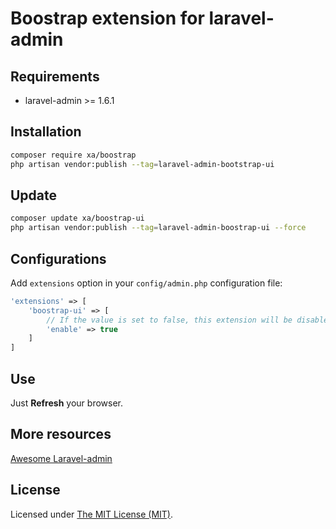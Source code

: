 # Boostrap extension for laravel-admin

## Requirements

* laravel-admin >= 1.6.1

## Installation

```bash
composer require xa/boostrap
php artisan vendor:publish --tag=laravel-admin-bootstrap-ui
```

## Update

```bash
composer update xa/boostrap-ui
php artisan vendor:publish --tag=laravel-admin-boostrap-ui --force
```

## Configurations

Add `extensions` option in your `config/admin.php` configuration file:

```php
'extensions' => [
    'boostrap-ui' => [
        // If the value is set to false, this extension will be disabled
        'enable' => true
    ]
]
```

## Use

Just **Refresh** your browser.

## More resources

[Awesome Laravel-admin](https://github.com/jxlwqq/awesome-laravel-admin)

## License

Licensed under [The MIT License (MIT)](LICENSE).

